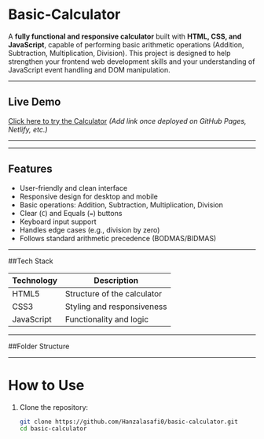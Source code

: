 # Basic-Calculator

A **fully functional and responsive calculator** built with **HTML, CSS, and JavaScript**, capable of performing basic arithmetic operations (Addition, Subtraction, Multiplication, Division). This project is designed to help strengthen your frontend web development skills and your understanding of JavaScript event handling and DOM manipulation.

---

##  Live Demo
 [Click here to try the Calculator](#) *(Add link once deployed on GitHub Pages, Netlify, etc.)*

---

---

## Features

-  User-friendly and clean interface
-  Responsive design for desktop and mobile
-  Basic operations: Addition, Subtraction, Multiplication, Division
-  Clear (`C`) and Equals (`=`) buttons
-  Keyboard input support
-  Handles edge cases (e.g., division by zero)
-  Follows standard arithmetic precedence (BODMAS/BIDMAS)

---

##Tech Stack

| Technology | Description                  |
|------------|------------------------------|
| HTML5      | Structure of the calculator  |
| CSS3       | Styling and responsiveness   |
| JavaScript | Functionality and logic      |

---

##Folder Structure

---

# How to Use

1. Clone the repository:

   ```bash
   git clone https://github.com/Hanzalasafi0/basic-calculator.git
   cd basic-calculator


